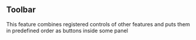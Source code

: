 <h2>Toolbar</h2>

This feature combines registered controls of other features and puts them in predefined order as buttons inside some panel
